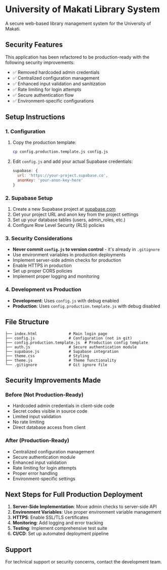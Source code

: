 # University of Makati Library System

A secure web-based library management system for the University of Makati.

## Security Features

This application has been refactored to be production-ready with the following security improvements:

- ✅ Removed hardcoded admin credentials
- ✅ Centralized configuration management
- ✅ Enhanced input validation and sanitization
- ✅ Rate limiting for login attempts
- ✅ Secure authentication flow
- ✅ Environment-specific configurations

## Setup Instructions

### 1. Configuration

1. Copy the production template:
   ```bash
   cp config.production.template.js config.js
   ```

2. Edit `config.js` and add your actual Supabase credentials:
   ```javascript
   supabase: {
     url: 'https://your-project.supabase.co',
     anonKey: 'your-anon-key-here'
   }
   ```

### 2. Supabase Setup

1. Create a new Supabase project at [supabase.com](https://supabase.com)
2. Get your project URL and anon key from the project settings
3. Set up your database tables (users, admin_roles, etc.)
4. Configure Row Level Security (RLS) policies

### 3. Security Considerations

- **Never commit `config.js` to version control** - it's already in `.gitignore`
- Use environment variables in production deployments
- Implement server-side admin checks for production
- Enable HTTPS in production
- Set up proper CORS policies
- Implement proper logging and monitoring

### 4. Development vs Production

- **Development**: Uses `config.js` with debug enabled
- **Production**: Uses `config.production.template.js` with debug disabled

## File Structure

```
├── index.html              # Main login page
├── config.js               # Configuration (not in git)
├── config.production.template.js  # Production config template
├── auth.js                 # Secure authentication module
├── supabase.js             # Supabase integration
├── theme.css               # Styling
├── theme.js                # Theme functionality
└── .gitignore              # Git ignore file
```

## Security Improvements Made

### Before (Not Production-Ready)
- Hardcoded admin credentials in client-side code
- Secret codes visible in source code
- Limited input validation
- No rate limiting
- Direct database access from client

### After (Production-Ready)
- Centralized configuration management
- Secure authentication module
- Enhanced input validation
- Rate limiting for login attempts
- Proper error handling
- Environment-specific settings

## Next Steps for Full Production Deployment

1. **Server-Side Implementation**: Move admin checks to server-side API
2. **Environment Variables**: Use proper environment variable management
3. **HTTPS**: Enable SSL/TLS certificates
4. **Monitoring**: Add logging and error tracking
5. **Testing**: Implement comprehensive test suite
6. **CI/CD**: Set up automated deployment pipeline

## Support

For technical support or security concerns, contact the development team.
